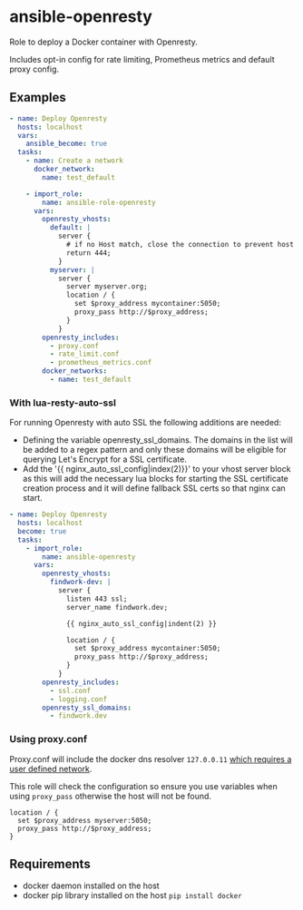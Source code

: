 # ansible-openresty

Role to deploy a Docker container with Openresty.

Includes opt-in config for rate limiting, Prometheus metrics and default proxy
config.

## Examples

```yml
- name: Deploy Openresty
  hosts: localhost
  vars:
    ansible_become: true
  tasks:
    - name: Create a network
      docker_network:
        name: test_default

    - import_role:
        name: ansible-role-openresty
      vars:
        openresty_vhosts:
          default: |
            server {
              # if no Host match, close the connection to prevent host spoofing
              return 444;
            }
          myserver: |
            server {
              server myserver.org;
              location / {
                set $proxy_address mycontainer:5050;
                proxy_pass http://$proxy_address;
              }
            }
        openresty_includes:
          - proxy.conf
          - rate_limit.conf
          - prometheus_metrics.conf
        docker_networks:
          - name: test_default
```

### With lua-resty-auto-ssl

For running Openresty with auto SSL the following additions are needed:

- Defining the variable openresty_ssl_domains. The domains in the list will be added to a regex pattern and only these domains will be eligible for querying Let's Encrypt for a SSL certificate.
- Add the '{{ nginx_auto_ssl_config|index(2)}}' to your vhost server block as this will add the necessary lua blocks for starting the SSL certificate creation process and it will define fallback SSL certs so that nginx can start.

```yml
- name: Deploy Openresty
  hosts: localhost
  become: true
  tasks:
    - import_role:
        name: ansible-openresty
      vars:
        openresty_vhosts:
          findwork-dev: |
            server {
              listen 443 ssl;
              server_name findwork.dev;

              {{ nginx_auto_ssl_config|indent(2) }}

              location / {
                set $proxy_address mycontainer:5050;
                proxy_pass http://$proxy_address;
              }
            }
        openresty_includes:
          - ssl.conf
          - logging.conf
        openresty_ssl_domains:
          - findwork.dev
```

### Using proxy.conf

Proxy.conf will include the docker dns resolver `127.0.0.11` [which requires a user defined network](https://github.com/docker/compose/issues/3412#issuecomment-260780702).

This role will check the configuration so ensure you use variables when using `proxy_pass` otherwise the host will not be found.

```nginx
location / {
  set $proxy_address myserver:5050;
  proxy_pass http://$proxy_address;
}
```

## Requirements

- docker daemon installed on the host
- docker pip library installed on the host `pip install docker`
